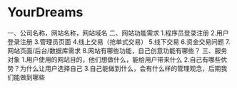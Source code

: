 # YourDreams
一、公司名称，网站名称，网站域名
二、网站功能需求
1.程序员登录注册
2.用户登录注册
3.管理员页面
4.线上交易（抢单式交易）
5.线下交易
6.资金交易问题
7.网站页面/后台/数据库需求
8.网站有哪些功能，自己创意功能有哪些？
三、服务对象
1.用户使用的网站目的，他们想做什么，能给用户带来什么
2.自己有哪些优势？为什么让用户选择自己
3.自己能做到什么，会有什么样的管理观念，后期我们能做到哪些
 
